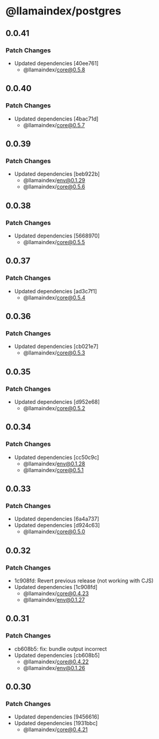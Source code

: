 # @llamaindex/postgres

## 0.0.41

### Patch Changes

- Updated dependencies [40ee761]
  - @llamaindex/core@0.5.8

## 0.0.40

### Patch Changes

- Updated dependencies [4bac71d]
  - @llamaindex/core@0.5.7

## 0.0.39

### Patch Changes

- Updated dependencies [beb922b]
  - @llamaindex/env@0.1.29
  - @llamaindex/core@0.5.6

## 0.0.38

### Patch Changes

- Updated dependencies [5668970]
  - @llamaindex/core@0.5.5

## 0.0.37

### Patch Changes

- Updated dependencies [ad3c7f1]
  - @llamaindex/core@0.5.4

## 0.0.36

### Patch Changes

- Updated dependencies [cb021e7]
  - @llamaindex/core@0.5.3

## 0.0.35

### Patch Changes

- Updated dependencies [d952e68]
  - @llamaindex/core@0.5.2

## 0.0.34

### Patch Changes

- Updated dependencies [cc50c9c]
  - @llamaindex/env@0.1.28
  - @llamaindex/core@0.5.1

## 0.0.33

### Patch Changes

- Updated dependencies [6a4a737]
- Updated dependencies [d924c63]
  - @llamaindex/core@0.5.0

## 0.0.32

### Patch Changes

- 1c908fd: Revert previous release (not working with CJS)
- Updated dependencies [1c908fd]
  - @llamaindex/core@0.4.23
  - @llamaindex/env@0.1.27

## 0.0.31

### Patch Changes

- cb608b5: fix: bundle output incorrect
- Updated dependencies [cb608b5]
  - @llamaindex/core@0.4.22
  - @llamaindex/env@0.1.26

## 0.0.30

### Patch Changes

- Updated dependencies [9456616]
- Updated dependencies [1931bbc]
  - @llamaindex/core@0.4.21
